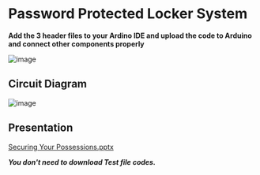 # Password Protected Locker System

**Add the 3 header files to your Ardino IDE and upload the code to Arduino and connect other components properly**

![image](https://github.com/prottoy-bhattacharyya/password-locker-system-with-arduino/assets/83195575/be82b5f1-9f00-4ba6-8c5c-d8f0fdb8cafb)


## Circuit Diagram
![image](https://github.com/prottoy-bhattacharyya/password-locker-system-with-arduino/assets/83195575/96aa2006-581d-4033-99f0-c9745f0c3195)


## Presentation
[Securing Your Possessions.pptx](https://github.com/prottoy-bhattacharyya/password-locker-system-with-arduino/files/15409087/Securing.Your.Possessions.pptx)

***You don't need to download Test file codes.***
